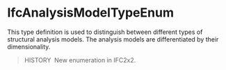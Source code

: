 IfcAnalysisModelTypeEnum
========================

This type definition is used to distinguish between different types of structural analysis models. The analysis models are differentiated by their dimensionality.

> HISTORY&nbsp; New enumeration in IFC2x2.
